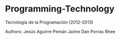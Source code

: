# Programming-Technology
Tecnología de la Programación (2012-2013)


Authors:
Jesús Aguirre Pemán
Jaime Dan Porras Rhee
